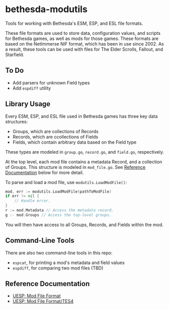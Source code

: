 # bethesda-modutils

Tools for working with Bethesda's ESM, ESP, and ESL file formats.

These file formats are used to store data, configuration values, and scripts for
Bethesda games, as well as mods for those games. These formats are based on the
NetImmerse NIF format, which has been in use since 2002. As a result, these tools
can be used with files for The Elder Scrolls, Fallout, and Starfield.

## To Do

- Add parsers for unknown Field types
- Add `espdiff` utility

## Library Usage

Every ESM, ESP, and ESL file used in Bethesda games has three key data structures:

- Groups, which are collections of Records
- Records, which are ccollections of Fields
- Fields, which contain arbitrary data based on the Field type

These types are modeled in `group.go`, `record.go`, and `field.go`, respectively.

At the top level, each mod file contains a metadata Record, and a collection of Groups.
This structure is modeled in `mod_file.go`.
See [Reference Documentation](#reference-documentation) below for more detail.

To parse and load a mod file, use `modutils.LoadModFile()`:
```go
mod, err := modutils.LoadModFile(pathToModFile)
if err != nil {
	// Handle error.
}
r := mod.Metadata // Access the metadata record.
g :- mod.Groups // Access the top-level groups.
```

You will then have access to all Groups, Records, and Fields within the mod.

## Command-Line Tools

There are also two command-line tools in this repo:

- `espcat`, for printing a mod's metadata and field values
- `espdiff`, for comparing two mod files (TBD)

## Reference Documentation

- [UESP: Mod File Format](https://en.uesp.net/wiki/Skyrim_Mod:Mod_File_Format)
- [UESP: Mod File Format/TES4](https://en.uesp.net/wiki/Skyrim_Mod:Mod_File_Format/TES4)
